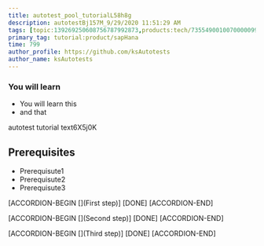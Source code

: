 ```yaml
---
title: autotest_pool_tutorialL58h8g
description: autotestBj157M_9/29/2020 11:51:29 AM
tags: [topic:139269250608756787992873,products:tech/73554900100700000996,tutorial:experience/advanced]
primary_tag: tutorial:product/sapHana
time: 799
author_profile: https://github.com/ksAutotests
author_name: ksAutotests
---
```

### You will learn
- You will learn this
- and that

autotest tutorial text6X5j0K

## Prerequisites
- Prerequisute1
- Prerequisute2
- Prerequisute3

[ACCORDION-BEGIN [](First step)]
[DONE]
[ACCORDION-END]

[ACCORDION-BEGIN [](Second step)]
[DONE]
[ACCORDION-END]

[ACCORDION-BEGIN [](Third step)]
[DONE]
[ACCORDION-END]

